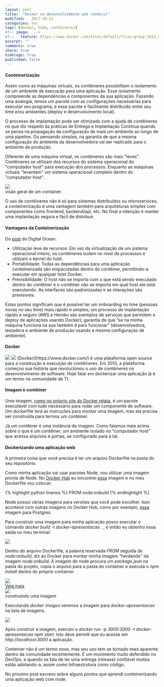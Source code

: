 ```yaml
---
layout: post
title:  "Docker no desenvolvimento web (nodejs)"
modified:   2017-10-12
categories: tec
tags: [docker, node, contêineres]
<!-- image:  -->
<!--   feature: https://www.docker.com/sites/default/files/group_5622_0.png -->
excerpt: ""
comments: true
share: true
hidelogo: true
published: false
---
```

#### Conteinerização

Assim como as máquinas virtuais, os contêineres possibilitam o isolamento de um ambiente de execução para uma aplicação.
Esse isolamento compreende as dependências e componentes da sua aplicação. Fazendo uma analogia, temos um pacote com as configurações necessárias para executar seu programa, e esse pacote é facilmente distribuído entre seu time e/ou ambientes (deploy e desenvolvimento local).

O processo de implantação pode ser otimizado com a ajuda de contêineres no que diz respeito às práticas de Entrega e Implantação Contínua quando se pensa na propagação da configuração de mais um ambiente ao longo de uma pipeline. Ou pensando simples, na garantia de que a mesma configuração do ambiente da desenvolvedora vai ser replicado para o ambiente de produção.

Diferente de uma máquina virtual, os contêineres são mais "leves". Contêineres se utilizam dos recursos do sistema operacional do "computador host" para execução dos processos. Enquanto as máquinas virtuais "levantam" um sistema operacional completo dentro do "computador host".

<img class="img-normal" src="/assets/images/docker-desenvolvimento-web/Container-Overview.png" />
<div class="img-descricao"> visão geral de um container.</div>

O uso de contêineres não é só para sistemas distribuídos ou microservices, a conteinerização é uma vantagem também para arquiteturas simples com componentes como frontend, backend/api, etc. No final a intenção é manter uma implantação segura e fácil de distribuir.

#### Vantagens da Conteinerização

Do [post](https://www.digitalocean.com/community/tutorials/o-ecossistema-do-docker-uma-introducao-aos-componentes-comuns-pt) do Digital Ocean:

* Utilização leve de recursos: Em vez da virtualização de um sistema operacional inteiro, os contêineres isolam no nível de processos e utilizam o kernel do host.
* Portabilidade: Todas as dependências para uma aplicação conteinerizada são empacotadas dentro do contêiner, permitindo-a executar em qualquer host Docker.
* Previsibilidade: O host não se importa com o que está sendo executado dentro do contêiner e o contêiner não se importa em qual host ele está executando. As interfaces são padronizadas e as interações são previsíveis.


Estes pontos significam que é possível ter um onboarding no time (pessoas novas no seu time) mais rápido e simples; um processo de implantação rápido e seguro (AWS e Heroku são exemplos de serviços que permitem o deploy de aplicações usando Docker); garantia de que “se na minha máquina funciona na sua também é para funcionar” (desenvolvedora, testadora e ambiente de produção usando a mesma configuração de ambiente).


#### Docker
<img class="img-post" src="/assets/images/docker-desenvolvimento-web/dados-docker.png" />

<img class="img-pequena-esquerda" src="/assets/images/docker-desenvolvimento-web/docker-logo.png" />
[Docker](https://www.docker.com/) é uma plataforma open source para a construção e execução de contêineres. Em 2013, a plataforma começou sua história que revolucionou o uso de contêineres no desenvolvimento de software. Hoje falar em dockerizar uma aplicação já é um termo na comunidade de TI.

#### Imagem e contêiner

Uma imagem, [como no próprio site do Docker relata](https://docs.docker.com/get-started/#a-brief-explanation-of-containers), é um pacote executável com tudo necessário para rodar um componente de software. Um dockerfile terá as instruções para montar uma imagem, mas ela precisa ser construída para termos um contêiner.

Já um contêiner é uma instância da imagem. Como falamos mais acima sobre o que é um contêiner, um ambiente isolado no "computador host" que acessa arquivos e portas, se configurado para a tal.

#### Dockerizando uma aplicação web
A primeira coisa que você precisa é ter um arquivo Dockerfile na pasta do seu repositório.

Como minha aplicação vai usar pacotes Node, vou utilizar uma imagem pronta de Node. No [Docker Hub](https://hub.docker.com/) eu encontrei [essa](https://hub.docker.com/_/node/) imagem e no meu Dockerfile vou colocar:

{% highlight python linenos %}
FROM node:onbuild
{% endhighlight %}

Node possui várias imagens para versões que você pode escolher. Isso acontece com outras imagens no Docker Hub, como por exemplo, [essa](https://hub.docker.com/_/postgres/) imagem para Postgres.

Para construir uma imagem para minha aplicação posso executar o comando <i>docker build -t docker-apresentacao . </i>, e então eu obtenho essa saída no meu terminal:

<img class="img-normal" src="/assets/images/docker-desenvolvimento-web/saida-docker-build-from.png" />

Dentro do arquivo Dockerfile, a palavra reservada <i>FROM</i> seguida de <i>node:onbuild</i>, diz ao Docker para montar minha imagem "herdando" da imagem <i>node:onbuild</i>. A imagem do node procura um <i>package.json</i> na pasta do projeto, copia o arquivo para a pasta do container e executa o <i>npm install</i> dentro do próprio container.

<img class="img-normal" src="/assets/images/docker-desenvolvimento-web/dockerfile-node-onbuild.png" />
<div class="img-descricao"><a href="https://github.com/nodejs/docker-node/blob/15d780e932fc8cd4a145a36cff405610c8c71b0c/8.7/onbuild/Dockerfile">Veja mais</a></div>

<img class="img-post" src="/assets/images/docker-desenvolvimento-web/docker-build-image-diagram.png" />
<div class="img-descricao">construindo uma imagem</div>

Executando <i>docker images</i> veremos a imagem para <i>docker-apresentacao</i> na lista de imagens.

<img class="img-post" src="/assets/images/docker-desenvolvimento-web/saida-docker-images.png" />

Após construir a imagem, executo o <i>docker run -p 3000:3000 -t docker-apresentacao npm start</i>. Isto deve permiti que eu acesse em <i>http://localhost:3000</i> a aplicação.

Conteiner não é um termo novo, mas seu uso tem se tornado mais aparente dentro da comunidade recentemente.
É um movimento muito defendido no DevOps, e quando se fala de ter uma entrega (release) confiável muitos estão adotando-a, assim como Infraestrutura como código.

No próximo post escrevo sobre alguns pontos que aprendi conteinerizando uma aplicação web com node.
